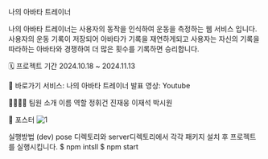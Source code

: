 나의 아바타 트레이너

나의 아바타 트레이너는 사용자의 동작을 인식하여 운동을 측정하는 웹 서비스 입니다.
사용자의 운동 기록이 저장되어 아바타가 기록을 재연하게되고
사용자는 자신의 기록을 따라하는 아바타와 경쟁하여 더 많은 횟수를 기록하면 승리합니다.

🗓️ 프로젝트 기간
2024.10.18 ~ 2024.11.13

🔗 바로가기
서비스: 나의 아바타 트레이너
발표 영상: Youtube

👨‍👨‍👦‍👦 팀원 소개
이름	역할
정휘건	
진재웅	
이재석	
박시원	

📜 포스터
![1](https://github.com/user-attachments/assets/e61e06ef-7657-46d8-b560-d93efda4f4db)


실행방법 (dev)
pose 디렉토리와 server디렉토리에서 각각 패키지 설치 후 프로젝트를 실행시킵니다.
$ npm intsll
$ npm start
